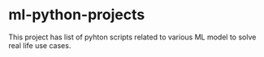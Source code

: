# ml-python-projects
This project has list of pyhton scripts related to various ML model to solve real life use cases.
